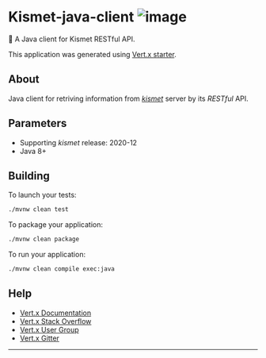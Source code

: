 # Kismet-java-client ![image](https://img.shields.io/badge/vert.x-4.0.3-purple.svg)

🌉 A Java client for Kismet RESTful API.

This application was generated using [Vert.x starter](http://start.vertx.io).

## About

Java client for retriving information from [*kismet*](https://github.com/kismetwireless/kismet) server by its *RESTful* API.

## Parameters

- Supporting *kismet* release: 2020-12
- Java 8+

## Building

To launch your tests:

```bash
./mvnw clean test
```

To package your application:

```bash
./mvnw clean package
```

To run your application:

```bash
./mvnw clean compile exec:java
```

## Help

* [Vert.x Documentation](https://vertx.io/docs/)
* [Vert.x Stack Overflow](https://stackoverflow.com/questions/tagged/vert.x?sort=newest&pageSize=15)
* [Vert.x User Group](https://groups.google.com/forum/?fromgroups#!forum/vertx)
* [Vert.x Gitter](https://gitter.im/eclipse-vertx/vertx-users)

---

